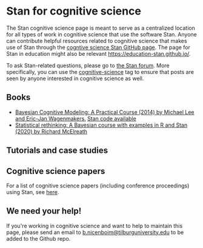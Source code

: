 # Stan for cognitive science

The Stan cognitive science page is meant to serve as a centralized location for all types of work in cognitive science that use the software Stan. 
Anyone can contribute helpful resources related to cognitive science that makes use of Stan through the 
[cogntive science Stan GitHub page](https://github.com/cognitive-science-stan/cognitive-science-stan.github.io). The page for Stan in education might also be relevant https://education-stan.github.io/.


To ask Stan-related questions, please go to [the Stan forum](https://discourse.mc-stan.org/). More specifically, you can use the 
[cognitive-science](https://discourse.mc-stan.org/tag/cognitive-science) tag to ensure that posts are seen by anyone interested in cognitive science as well.

## Books

- [Bayesian Cognitive Modeling: A Practical Course (2014) by Michael Lee and Eric-Jan Wagenmakers.](https://bayesmodels.com/) [Stan code available](https://github.com/stan-dev/example-models/tree/master/Bayesian_Cognitive_Modeling)
- [Statistical rethinking: A Bayesian course with examples in R and Stan (2020) by Richard McElreath](https://xcelab.net/rm/statistical-rethinking/)

## Tutorials and case studies



## Cognitive science papers
For a list of cognitive science papers (including conference proceedings) using Stan, see [here](https://cognitive-science-stan.github.io/papers). 



## We need your help!
If you're working in cognitive science and want to help to maintain this page, please send an email to <b.nicenboim@tilburguniversity.edu> to be added to the Github repo.
